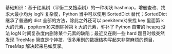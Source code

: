 基础知识：基于红黑树（平衡二叉搜索树）的一种树状 hashmap，增删查改、找求大最小均为 logN 复杂度，Python 当中可以使用 SortedDict 替代；SortedDict 继承了普通的 dict 全部的方法，除此之外还可以 peekitem(k)来找 key 里面第 k 大的元素，popitem(k)来删除掉第 k 大的元素，弥补了 Python 自带的 heapq 没法 logN 时间复杂度内删除某个元素的缺陷；最近又在刷一些 hard 题目时候突然发现 TreeMap 简直是个神技，很多用别的数据结构写起来非常麻烦的题目，TreeMap 解决起来易如反掌。
